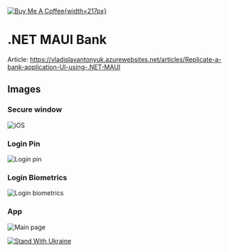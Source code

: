 [![Buy Me A Coffee](https://cdn.buymeacoffee.com/buttons/v2/default-blue.png){width=217px}](https://www.buymeacoffee.com/vlad.antonyuk)

# .NET MAUI Bank

Article: https://vladislavantonyuk.azurewebsites.net/articles/Replicate-a-bank-application-UI-using-.NET-MAUI

## Images

### Secure window

![iOS](https://ik.imagekit.io/VladislavAntonyuk/vladislavantonyuk/articles/23/dotnet-maui-bank-secure.gif)

### Login Pin

![Login pin](https://ik.imagekit.io/VladislavAntonyuk/vladislavantonyuk/articles/23/dotnet-maui-bank-pin-login.gif)

### Login Biometrics

![Login biometrics](https://ik.imagekit.io/VladislavAntonyuk/vladislavantonyuk/articles/23/dotnet-maui-bank-pin-bio.gif)

### App

![Main page](https://ik.imagekit.io/VladislavAntonyuk/vladislavantonyuk/articles/23/dotnet-maui-bank-app.gif)

[![Stand With Ukraine](https://img.shields.io/badge/made_in-ukraine-ffd700.svg?labelColor=0057b7)](https://stand-with-ukraine.pp.ua)